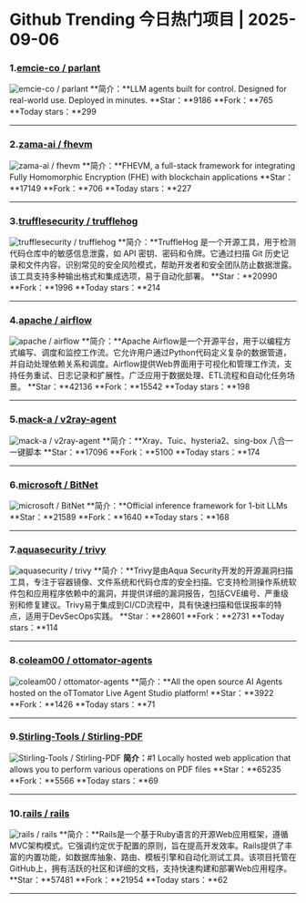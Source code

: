 # Github Trending 今日热门项目 | 2025-09-06
### 1.[emcie-co / parlant](https://github.com/emcie-co/parlant)

![emcie-co / parlant](https://opengraph.githubassets.com/0378d3fe421b27832badcbaa52c154138ee5ecf37a8ff8a65c0d1f4bf5097579/emcie-co/parlant)
**简介：**LLM agents built for control. Designed for real-world use. Deployed in minutes.
**Star：**9186
**Fork：**765
**Today stars：**299

---

### 2.[zama-ai / fhevm](https://github.com/zama-ai/fhevm)

![zama-ai / fhevm](https://opengraph.githubassets.com/2440490303da47eeb25c8c4f781f7e00f179540d5c2164e1b7b0a132d785ae23/zama-ai/fhevm)
**简介：**FHEVM, a full-stack framework for integrating Fully Homomorphic Encryption (FHE) with blockchain applications
**Star：**17149
**Fork：**706
**Today stars：**227

---

### 3.[trufflesecurity / trufflehog](https://github.com/trufflesecurity/trufflehog)

![trufflesecurity / trufflehog](https://repository-images.githubusercontent.com/77726177/4bac5782-b7e4-44fe-bc89-46cc69e9f36a)
**简介：**TruffleHog 是一个开源工具，用于检测代码仓库中的敏感信息泄露，如 API 密钥、密码和令牌。它通过扫描 Git 历史记录和文件内容，识别常见的安全风险模式，帮助开发者和安全团队防止数据泄露。该工具支持多种输出格式和集成选项，易于自动化部署。
**Star：**20990
**Fork：**1996
**Today stars：**214

---

### 4.[apache / airflow](https://github.com/apache/airflow)

![apache / airflow](https://repository-images.githubusercontent.com/33884891/3e449402-c463-46f9-aa6c-26942a9e2bdc)
**简介：**Apache Airflow是一个开源平台，用于以编程方式编写、调度和监控工作流。它允许用户通过Python代码定义复杂的数据管道，并自动处理依赖关系和调度。Airflow提供Web界面用于可视化和管理工作流，支持任务重试、日志记录和扩展性。广泛应用于数据处理、ETL流程和自动化任务场景。
**Star：**42136
**Fork：**15542
**Today stars：**198

---

### 5.[mack-a / v2ray-agent](https://github.com/mack-a/v2ray-agent)

![mack-a / v2ray-agent](https://opengraph.githubassets.com/3fbbd4bb11be5429546791d43a38cabb84f800f7b5597eff01cddf6fdaf8cd4c/mack-a/v2ray-agent)
**简介：**Xray、Tuic、hysteria2、sing-box 八合一一键脚本
**Star：**17096
**Fork：**5100
**Today stars：**174

---

### 6.[microsoft / BitNet](https://github.com/microsoft/BitNet)

![microsoft / BitNet](https://opengraph.githubassets.com/ed623f40252b0901a000d28ab226e9a36492f58d20cfba512b514b235eba8814/microsoft/BitNet)
**简介：**Official inference framework for 1-bit LLMs
**Star：**21589
**Fork：**1640
**Today stars：**168

---

### 7.[aquasecurity / trivy](https://github.com/aquasecurity/trivy)

![aquasecurity / trivy](https://opengraph.githubassets.com/c57bb74e55c5adf150953c20f5ff33a0c53b0e631ae022cd98b77341608fc66d/aquasecurity/trivy)
**简介：**Trivy是由Aqua Security开发的开源漏洞扫描工具，专注于容器镜像、文件系统和代码仓库的安全扫描。它支持检测操作系统软件包和应用程序依赖中的漏洞，并提供详细的漏洞报告，包括CVE编号、严重级别和修复建议。Trivy易于集成到CI/CD流程中，具有快速扫描和低误报率的特点，适用于DevSecOps实践。
**Star：**28601
**Fork：**2731
**Today stars：**114

---

### 8.[coleam00 / ottomator-agents](https://github.com/coleam00/ottomator-agents)

![coleam00 / ottomator-agents](https://opengraph.githubassets.com/2d374f2bb68e7f57606e78c45718929c77e018e50babe7d3fd2153f0268aeb68/coleam00/ottomator-agents)
**简介：**All the open source AI Agents hosted on the oTTomator Live Agent Studio platform!
**Star：**3922
**Fork：**1426
**Today stars：**71

---

### 9.[Stirling-Tools / Stirling-PDF](https://github.com/Stirling-Tools/Stirling-PDF)

![Stirling-Tools / Stirling-PDF](https://raw.githubusercontent.com/Stirling-Tools/Stirling-PDF/main/docs/stirling.png)
**简介：**#1 Locally hosted web application that allows you to perform various operations on PDF files
**Star：**65235
**Fork：**5566
**Today stars：**69

---

### 10.[rails / rails](https://github.com/rails/rails)

![rails / rails](https://opengraph.githubassets.com/ae7c9a458a1ad3be8ab1f9b3bcaf675a9381298a661d5bf1f9649f43b69780fe/rails/rails)
**简介：**Rails是一个基于Ruby语言的开源Web应用框架，遵循MVC架构模式。它强调约定优于配置的原则，旨在提高开发效率。Rails提供了丰富的内置功能，如数据库抽象、路由、模板引擎和自动化测试工具。该项目托管在GitHub上，拥有活跃的社区和详细的文档，支持快速构建和部署Web应用程序。
**Star：**57481
**Fork：**21954
**Today stars：**62

---

